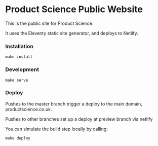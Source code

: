 # Product Science Public Website

This is the public site for Product Science.

It uses the Eleventy static site generator, and deploys to Netlify.


### Installation

```
make install
```


### Development

```
make serve
```


### Deploy

Pushes to the master branch trigger a deploy to the main domain, productscience.co.uk.

Pushes to other branches set up a deploy at preview branch via netlify

You can simulate the build step locally by calling:


```
make deploy
```